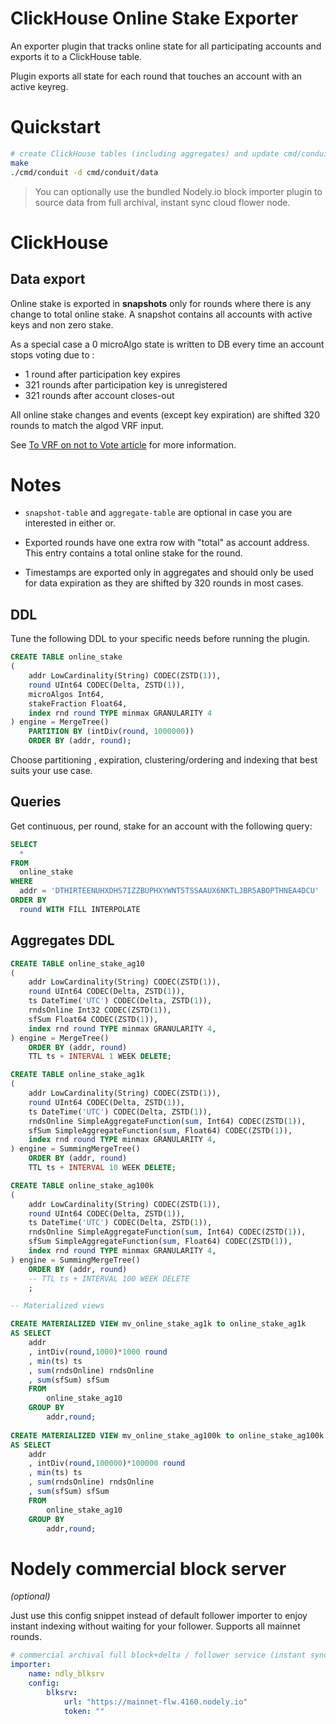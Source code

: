 # ClickHouse Online Stake Exporter 

An exporter plugin that tracks online state for all participating accounts and exports it to a ClickHouse table.

Plugin exports all state for each round that touches an account with an active keyreg.

# Quickstart

```bash
# create ClickHouse tables (including aggregates) and update cmd/conduit/data/conduit.yml config
make
./cmd/conduit -d cmd/conduit/data
```

>You can optionally use the bundled Nodely.io block importer plugin to source data from full archival, instant sync cloud flower node. 

# ClickHouse

## Data export
Online stake is exported in **snapshots** only for rounds where there is any change to total online stake.
A snapshot contains all accounts with active keys and non zero stake.

As a special case a 0 microAlgo state is written to DB every time an account stops voting due to :

* 1 round after participation key expires 
* 321 rounds after participation key is unregistered
* 321 rounds after account closes-out

All online stake changes and events  (except key expiration) are shifted 320 rounds to match the algod VRF input. 

See [To VRF on not to Vote article](https://medium.com/@ppierscionek/to-vrf-or-not-aabccbe3bd25) for more information. 
# Notes

* `snapshot-table` and `aggregate-table` are optional in case you are interested in either or. 

* Exported rounds have one extra row with "total" as account address.
This entry contains a total online stake for the round.

* Timestamps are exported only in aggregates and should only be used for data expiration as 
they are shifted by 320 rounds in most cases.

## DDL

Tune the following DDL to your specific needs before running the plugin. 
```sql
CREATE TABLE online_stake
(
	addr LowCardinality(String) CODEC(ZSTD(1)),
	round UInt64 CODEC(Delta, ZSTD(1)),
	microAlgos Int64,
	stakeFraction Float64,
	index rnd round TYPE minmax GRANULARITY 4	
) engine = MergeTree()
    PARTITION BY (intDiv(round, 1000000))
    ORDER BY (addr, round);
```

Choose partitioning , expiration, clustering/ordering and indexing that best suits your use case.  

## Queries

Get continuous, per round, stake for an account with the following query:

```sql
SELECT 
  * 
FROM
  online_stake 
WHERE
  addr = 'DTHIRTEENUHXDHS7IZZBUPHXYWNT5TSSAAUX6NKTLJBR5ABOPTHNEA4DCU'
ORDER BY
  round WITH FILL INTERPOLATE 
```

## Aggregates DDL

```sql
CREATE TABLE online_stake_ag10
(
	addr LowCardinality(String) CODEC(ZSTD(1)),
	round UInt64 CODEC(Delta, ZSTD(1)),
	ts DateTime('UTC') CODEC(Delta, ZSTD(1)),
	rndsOnline Int32 CODEC(ZSTD(1)),
	sfSum Float64 CODEC(ZSTD(1)),
	index rnd round TYPE minmax GRANULARITY 4,
) engine = MergeTree()
    ORDER BY (addr, round)
    TTL ts + INTERVAL 1 WEEK DELETE;

CREATE TABLE online_stake_ag1k
(
	addr LowCardinality(String) CODEC(ZSTD(1)),
	round UInt64 CODEC(Delta, ZSTD(1)),
	ts DateTime('UTC') CODEC(Delta, ZSTD(1)),
	rndsOnline SimpleAggregateFunction(sum, Int64) CODEC(ZSTD(1)),
	sfSum SimpleAggregateFunction(sum, Float64) CODEC(ZSTD(1)),
	index rnd round TYPE minmax GRANULARITY 4,
) engine = SummingMergeTree()
    ORDER BY (addr, round)
    TTL ts + INTERVAL 10 WEEK DELETE;

CREATE TABLE online_stake_ag100k
(
	addr LowCardinality(String) CODEC(ZSTD(1)),
	round UInt64 CODEC(Delta, ZSTD(1)),
	ts DateTime('UTC') CODEC(Delta, ZSTD(1)),
	rndsOnline SimpleAggregateFunction(sum, Int64) CODEC(ZSTD(1)),
	sfSum SimpleAggregateFunction(sum, Float64) CODEC(ZSTD(1)),
	index rnd round TYPE minmax GRANULARITY 4,
) engine = SummingMergeTree()
    ORDER BY (addr, round)
    -- TTL ts + INTERVAL 100 WEEK DELETE
	;

-- Materialized views

CREATE MATERIALIZED VIEW mv_online_stake_ag1k to online_stake_ag1k
AS SELECT
	addr
	, intDiv(round,1000)*1000 round
	, min(ts) ts
	, sum(rndsOnline) rndsOnline
	, sum(sfSum) sfSum
	FROM 
		online_stake_ag10
	GROUP BY 
		addr,round;
   
CREATE MATERIALIZED VIEW mv_online_stake_ag100k to online_stake_ag100k
AS SELECT
	addr
	, intDiv(round,100000)*100000 round
	, min(ts) ts
	, sum(rndsOnline) rndsOnline
	, sum(sfSum) sfSum
	FROM 
		online_stake_ag10
	GROUP BY 
		addr,round;
```
# Nodely commercial block server

*(optional)*

Just use this config snippet instead of default follower importer to enjoy instant indexing without waiting for your follower. Supports all mainnet rounds. 

```yaml
# commercial archival full block+delta / follower service (instant sync to any round)
importer:
	name: ndly_blksrv
	config:
		blksrv: 
			url: "https://mainnet-flw.4160.nodely.io"
			token: ""
```
